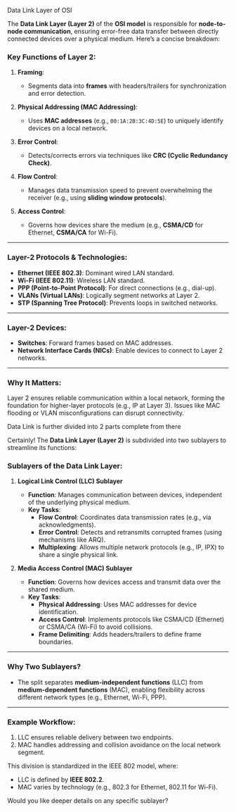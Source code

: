 Data Link Layer of OSI


The **Data Link Layer (Layer 2)** of the **OSI model** is responsible for **node-to-node communication**, ensuring error-free data transfer between directly connected devices over a physical medium. Here’s a concise breakdown:

### **Key Functions of Layer 2:**
1. **Framing**:  
   - Segments data into **frames** with headers/trailers for synchronization and error detection.

2. **Physical Addressing (MAC Addressing)**:  
   - Uses **MAC addresses** (e.g., `00:1A:2B:3C:4D:5E`) to uniquely identify devices on a local network.

3. **Error Control**:  
   - Detects/corrects errors via techniques like **CRC (Cyclic Redundancy Check)**.

4. **Flow Control**:  
   - Manages data transmission speed to prevent overwhelming the receiver (e.g., using **sliding window protocols**).

5. **Access Control**:  
   - Governs how devices share the medium (e.g., **CSMA/CD** for Ethernet, **CSMA/CA** for Wi-Fi).

---

### **Layer-2 Protocols & Technologies:**
- **Ethernet (IEEE 802.3)**: Dominant wired LAN standard.
- **Wi-Fi (IEEE 802.11)**: Wireless LAN standard.
- **PPP (Point-to-Point Protocol)**: For direct connections (e.g., dial-up).
- **VLANs (Virtual LANs)**: Logically segment networks at Layer 2.
- **STP (Spanning Tree Protocol)**: Prevents loops in switched networks.

---

### **Layer-2 Devices:**
- **Switches**: Forward frames based on MAC addresses.
- **Network Interface Cards (NICs)**: Enable devices to connect to Layer 2 networks.

---

### Why It Matters:
Layer 2 ensures reliable communication within a local network, forming the foundation for higher-layer protocols (e.g., IP at Layer 3). Issues like MAC flooding or VLAN misconfigurations can disrupt connectivity.

Data Link is further divided into 2 parts complete from there

 Certainly! The **Data Link Layer (Layer 2)** is subdivided into two sublayers to streamline its functions:

### **Sublayers of the Data Link Layer:**
1. **Logical Link Control (LLC) Sublayer**  
   - **Function**: Manages communication between devices, independent of the underlying physical medium.  
   - **Key Tasks**:  
     - **Flow Control**: Coordinates data transmission rates (e.g., via acknowledgments).  
     - **Error Control**: Detects and retransmits corrupted frames (using mechanisms like ARQ).  
     - **Multiplexing**: Allows multiple network protocols (e.g., IP, IPX) to share a single physical link.  

2. **Media Access Control (MAC) Sublayer**  
   - **Function**: Governs how devices access and transmit data over the shared medium.  
   - **Key Tasks**:  
     - **Physical Addressing**: Uses MAC addresses for device identification.  
     - **Access Control**: Implements protocols like CSMA/CD (Ethernet) or CSMA/CA (Wi-Fi) to avoid collisions.  
     - **Frame Delimiting**: Adds headers/trailers to define frame boundaries.  

---

### **Why Two Sublayers?**
- The split separates **medium-independent functions** (LLC) from **medium-dependent functions** (MAC), enabling flexibility across different network types (e.g., Ethernet, Wi-Fi, PPP).  

---

### **Example Workflow:**
1. LLC ensures reliable delivery between two endpoints.  
2. MAC handles addressing and collision avoidance on the local network segment.

This division is standardized in the IEEE 802 model, where:  
- LLC is defined by **IEEE 802.2**.  
- MAC varies by technology (e.g., 802.3 for Ethernet, 802.11 for Wi-Fi).  

Would you like deeper details on any specific sublayer?